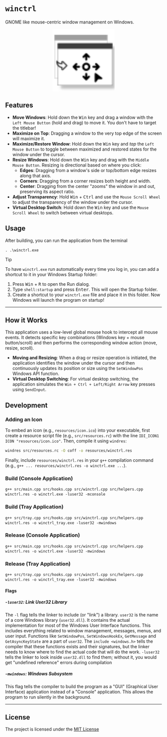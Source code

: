 # `winctrl`

GNOME like mouse-centric window management on Windows.

<div align="center">
  <img src="./resources/icon.svg" width="200">
</div>

## Features

  - **Move Windows**: Hold down the <kbd>Win</kbd> key and drag a window with the `Left Mouse Button` (hold and drag) to move it. You don't have to target the titlebar!
  - **Maximize on Top**: Dragging a window to the very top edge of the screen will maximize it.
- **Maximize/Restore Window**: Hold down the <kbd>Win</kbd> key and *tap* the `Left Mouse Button` to toggle between maximized and restored states for the window under the cursor.
- **Resize Windows**: Hold down the <kbd>Win</kbd> key and drag with the `Middle Mouse Button`. Resizing is directional based on where you click:
  - **Edges**: Dragging from a window's side or top/bottom edge resizes along that axis.
  - **Corners**: Dragging from a corner resizes both height and width.
  - **Center**: Dragging from the center "zooms" the window in and out, preserving its aspect ratio.
- **Adjust Transparency**: Hold <kbd>Win</kbd> + <kbd>Ctrl</kbd> and use the `Mouse Scroll Wheel` to adjust the transparency of the window under the cursor.
- **Virtual Desktop Switch**: Hold down the <kbd>Win</kbd> key and use the `Mouse Scroll Wheel` to switch between virtual desktops.

## Usage

After building, you can run the application from the terminal

```
. .\winctrl.exe
```

> [!TIP]
>
> To have `winctrl.exe` run automatically every time you log in, you can add a shortcut to it in your Windows Startup folder:
> 1. Press <kbd>Win</kbd> + <kbd>R</kbd> to open the Run dialog.
> 2. Type `shell:startup` and press <kbd>Enter</kbd>. This will open the Startup folder.
> 3. Create a shortcut to your `winctrl.exe` file and place it in this folder.
> Now Windows will launch the program on startup!

---

## How it Works

This application uses a low-level global mouse hook to intercept all mouse events. It detects specific key combinations (Windows key + mouse button/scroll) and then performs the corresponding window action (move, resize, scroll).

- **Moving and Resizing**: When a drag or resize operation is initiated, the application identifies the window under the cursor and then continuously updates its position or size using the `SetWindowPos` Windows API function.
- **Virtual Desktop Switching**: For virtual desktop switching, the application simulates the `Win + Ctrl + Left/Right Arrow` key presses using `SendInput`.

## Development

### Adding an Icon

To embed an icon (e.g., `resources/icon.ico`) into your executable, first create a resource script file (e.g., `src/resources.rc`) with the line `IDI_ICON1 ICON "resources/icon.ico"`. Then, compile it using `windres`:

```bash
windres src/resources.rc -O coff -o resources/winctrl.res
```

Finally, include `resources/winctrl.res` in your `g++` compilation command (e.g., `g++ ... resources/winctrl.res -o winctrl.exe ...`).

### Build (Console Application)

```
g++ src/main.cpp src/hooks.cpp src/winctrl.cpp src/helpers.cpp winctrl.res -o winctrl.exe -luser32 -mconsole
```

### Build (Tray Application)

```
g++ src/tray.cpp src/hooks.cpp src/winctrl.cpp src/helpers.cpp winctrl.res -o winctrl_tray.exe -luser32 -mwindows
```

### Release (Console Application)

```
g++ src/main.cpp src/hooks.cpp src/winctrl.cpp src/helpers.cpp winctrl.res -o winctrl.exe -luser32 -mwindows
```

### Release (Tray Application)

```
g++ src/tray.cpp src/hooks.cpp src/winctrl.cpp src/helpers.cpp winctrl.res -o winctrl_tray.exe -luser32 -mwindows
```

#### Flags

##### `-luser32`: Link User32 Library

The `-l` flag tells the linker to include (or "link") a library. `user32` is the name of a core Windows library (`user32.dll`). It contains the actual implementation for most of the Windows User Interface functions. This includes everything related to window management, messages, menus, and user input. Functions like `SetWindowPos`, `SetWindowsHookEx`, `GetMessage` and `GetAsyncKeyState` are a part of `user32`. The `include <windows.h>` tells the compiler that these functions exists and their signatures, but the linker needs to know where to find the actual code that will do the work. `-luser32` tells the linker to look inside `user32.dll` to find them; without it, you would get "undefined reference" errors during compilation

##### `-mwindows`: Windows Subsystem

This flag tells the compiler to build the program as a "GUI" (Graphical User Interface) application instead of a "Console" application. This allows the program to run silently in the background.

---

## License

The project is licensed under the [MIT License](./LICENSE)
